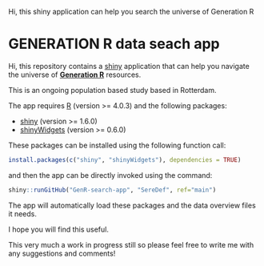 
Hi, this shiny application can help you search the universe of Generation R
# GENERATION R data seach app 
Hi, this repository contains a [shiny](http://shiny.rstudio.com/) application that can help you 
navigate the universe of [**Generation R**](https://generationr.nl/) resources. 

This is an ongoing population based study based in Rotterdam. 

The app requires [R](http://cran.r-project.org/) (version >= 4.0.3) and the following packages:

* [shiny](http://cran.r-project.org/package=shiny) (version >= 1.6.0)
* [shinyWidgets](https://cran.r-project.org/package=shinyWidgets) (version >= 0.6.0)

These packages can be installed using the following function call:
```r
install.packages(c("shiny", "shinyWidgets"), dependencies = TRUE)
```
and then the app can be directly invoked using the command:
```r
shiny::runGitHub("GenR-search-app", "SereDef", ref="main")
```

The app will automatically load these packages and the data overview files it needs. 

I hope you will find this useful. 

This very much a work in progress still so please feel free to write me with any suggestions 
and comments!
